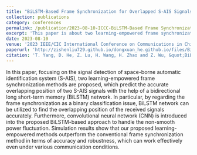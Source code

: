 ```yaml
---
title: "BiLSTM-Based Frame Synchronization for Overlapped S-AIS Signals: A Learning-Empowered Approach"
collection: publications
category: conferences
permalink: /publication/2023-08-10-ICCC-BiLSTM-Based Frame Synchronization for Overlapped S-AIS Signals A Learning-Empowered Approach-number-7
excerpt: 'This paper is about two learning-empowered frame synchronization methods.'
date: 2023-08-10
venue: '2023 IEEE/CIC International Conference on Communications in China (ICCC)'
paperurl: 'http://zishenliu729.github.io/dongxuan_he.github.io/files/BiLSTM-Based_Frame_Synchronization_for_Overlapped_S-AIS_Signals_A_Learning-Empowered_Approach.pdf'
citation: 'T. Yang, D. He, Z. Lu, H. Wang, H. Zhao and Z. Wu, &quot;BiLSTM-Based Frame Synchronization for Overlapped S-AIS Signals: A Learning-Empowered Approach,&quot; in <i>Proc. 2023 IEEE/CIC International Conference on Communications in China (ICCC)</i>, Dalian, China, 2023, pp. 1-6.'
---
```


In this paper, focusing on the signal detection of space-borne automatic identification system (S-AIS), two learning-empowered frame synchronization methods are proposed, which predict the accurate overlapping position of two S-AIS signals with the help of a bidirectional long short-term memory (BiLSTM) network. In particular, by regarding the frame synchronization as a binary classification issue, BiLSTM network can be utilized to find the overlapping position of the received signals accurately. Furthermore, convolutional neural network (CNN) is introduced into the proposed BiLSTM-based approach to handle the non-smooth power fluctuation. Simulation results show that our proposed learning-empowered methods outperform the conventional frame synchronization method in terms of accuracy and robustness, which can work effectively even under various communication conditions.